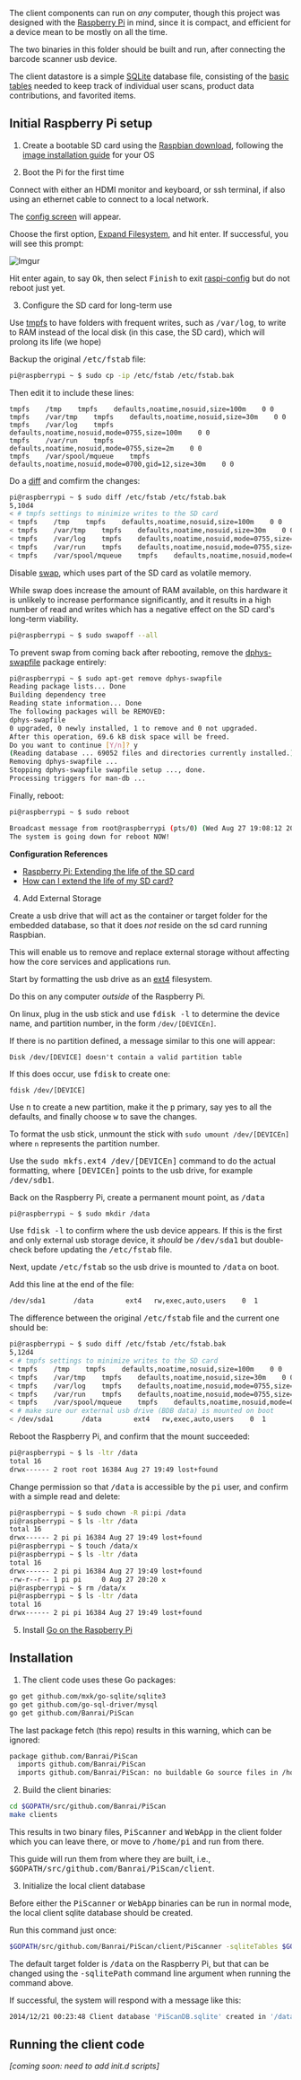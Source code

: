 The client components can run on *any* computer, though this project was designed with the [Raspberry Pi](http://www.raspberrypi.org/) in mind, since it is compact, and efficient for a device mean to be mostly on all the time.

The two binaries in this folder should be built and run, after connecting the barcode scanner usb device.

The client datastore is a simple [SQLite](http://sqlite.org/) database file, consisting of the [basic tables](database) needed to keep track of individual user scans, product data contributions, and favorited items.

## Initial Raspberry Pi setup

1. Create a bootable SD card using the [Raspbian download](http://www.raspberrypi.org/downloads/), following the [image installation guide](http://www.raspberrypi.org/documentation/installation/installing-images/README.md) for your OS

2. Boot the Pi for the first time

  Connect with either an HDMI monitor and keyboard, or ssh terminal, if also using an ethernet cable to connect to a local network.

  The [config screen](http://www.raspberrypi.org/documentation/configuration/raspi-config.md) will appear. 

  Choose the first option, [Expand Filesystem](http://www.raspberrypi.org/documentation/configuration/raspi-config.md#expand-filesystem), and hit enter. If successful, you will see this prompt:

  ![Imgur](http://i.imgur.com/GORxuPk.jpg "Expand File Reboot")
	
  Hit enter again, to say <tt>Ok</tt>, then select <tt>Finish</tt> to exit [raspi-config](http://www.raspberrypi.org/documentation/configuration/raspi-config.md) but do not reboot just yet.

3. Configure the SD card for long-term use 

  Use [tmpfs](https://en.wikipedia.org/wiki/Tmpfs) to have folders with frequent writes, such as <tt>/var/log</tt>, to write to RAM instead of the local disk (in this case, the SD card), which will prolong its life (we hope)

  Backup the original <tt>/etc/fstab</tt> file:
	
  ```sh
pi@raspberrypi ~ $ sudo cp -ip /etc/fstab /etc/fstab.bak
  ```
      
  Then edit it to include these lines:
	
  ```
tmpfs    /tmp    tmpfs    defaults,noatime,nosuid,size=100m    0 0
tmpfs    /var/tmp    tmpfs    defaults,noatime,nosuid,size=30m    0 0
tmpfs    /var/log    tmpfs    defaults,noatime,nosuid,mode=0755,size=100m    0 0
tmpfs    /var/run    tmpfs    defaults,noatime,nosuid,mode=0755,size=2m    0 0
tmpfs    /var/spool/mqueue    tmpfs    defaults,noatime,nosuid,mode=0700,gid=12,size=30m    0 0
  ```
     
  Do a [diff](http://linux.die.net/man/1/diff) and comfirm the changes:
	
  ```sh
pi@raspberrypi ~ $ sudo diff /etc/fstab /etc/fstab.bak
5,10d4
< # tmpfs settings to minimize writes to the SD card
< tmpfs    /tmp    tmpfs    defaults,noatime,nosuid,size=100m    0 0
< tmpfs    /var/tmp    tmpfs    defaults,noatime,nosuid,size=30m    0 0
< tmpfs    /var/log    tmpfs    defaults,noatime,nosuid,mode=0755,size=100m    0 0
< tmpfs    /var/run    tmpfs    defaults,noatime,nosuid,mode=0755,size=2m    0 0
< tmpfs    /var/spool/mqueue    tmpfs    defaults,noatime,nosuid,mode=0700,gid=12,size=30m    0 0
  ```

  Disable [swap](https://en.wikipedia.org/wiki/Linux_swap#LINUX), which uses part of the SD card as volatile memory.

  While swap does increase the amount of RAM available, on this hardware it is unlikely to increase performance significantly, and it results in a high number of read and writes which has a negative effect on the SD card's long-term viability.

  ```sh
pi@raspberrypi ~ $ sudo swapoff --all
  ```

  To prevent swap from coming back after rebooting, remove the [dphys-swapfile](http://neil.franklin.ch/Projects/dphys-swapfile/) package entirely:
	
  ```sh
pi@raspberrypi ~ $ sudo apt-get remove dphys-swapfile
Reading package lists... Done
Building dependency tree       
Reading state information... Done
The following packages will be REMOVED:
  dphys-swapfile
0 upgraded, 0 newly installed, 1 to remove and 0 not upgraded.
After this operation, 69.6 kB disk space will be freed.
Do you want to continue [Y/n]? y
(Reading database ... 69052 files and directories currently installed.)
Removing dphys-swapfile ...
Stopping dphys-swapfile swapfile setup ..., done.
Processing triggers for man-db ...
  ```

  Finally, reboot:

  ```sh
pi@raspberrypi ~ $ sudo reboot
  ```

  ```sh
Broadcast message from root@raspberrypi (pts/0) (Wed Aug 27 19:08:12 2014):
The system is going down for reboot NOW!
  ```

  **Configuration References**
  * [Raspberry Pi: Extending the life of the SD card](http://www.zdnet.com/raspberry-pi-extending-the-life-of-the-sd-card-7000025556/)
  * [How can I extend the life of my SD card?](http://raspberrypi.stackexchange.com/a/186)

4. Add External Storage

  Create a usb drive that will act as the container or target folder for the embedded database, so that it does *not* reside on the sd card running Raspbian.

  This will enable us to remove and replace external storage without affecting how the core services and applications run.

  Start by formatting the usb drive as an [ext4](https://en.wikipedia.org/wiki/Ext4) filesystem.

  Do this on any computer *outside* of the Raspberry Pi.

  On linux, plug in the usb stick and use <tt>fdisk -l</tt> to determine the device name, and partition number, in the form `/dev/[DEVICEn]`.

  If there is no partition defined, a message similar to this one will appear:

  ```
Disk /dev/[DEVICE] doesn't contain a valid partition table
```

  If this does occur, use <tt>fdisk</tt> to create one:

  ```
fdisk /dev/[DEVICE]
```

  Use <tt>n</tt> to create a new partition, make it the <tt>p</tt> primary, say yes to all the defaults, and finally choose <tt>w</tt> to save the changes.

  To format the usb stick, unmount the stick with `sudo umount /dev/[DEVICEn]` where `n` represents the partition number.

  Use the <tt>sudo mkfs.ext4 /dev/[DEVICEn]</tt> command to do the actual formatting, where <tt>[DEVICEn]</tt> points to the usb drive, for example <tt>/dev/sdb1</tt>.

  Back on the Raspberry Pi, create a permanent mount point, as <tt>/data</tt>

  ```sh
pi@raspberrypi ~ $ sudo mkdir /data
  ```

  Use <tt>fdisk -l</tt> to confirm where the usb device appears. If this is the first and only external usb storage device, it *should* be <tt>/dev/sda1</tt> but double-check before updating the <tt>/etc/fstab</tt> file.

  Next, update <tt>/etc/fstab</tt> so the usb drive is mounted to <tt>/data</tt> on boot.

  Add this line at the end of the file:

  ```sh
/dev/sda1       /data        ext4   rw,exec,auto,users    0  1
  ```

  The difference between the original <tt>/etc/fstab</tt> file and the current one should be:

  ```sh
pi@raspberrypi ~ $ sudo diff /etc/fstab /etc/fstab.bak
5,12d4
< # tmpfs settings to minimize writes to the SD card
< tmpfs    /tmp    tmpfs    defaults,noatime,nosuid,size=100m    0 0
< tmpfs    /var/tmp    tmpfs    defaults,noatime,nosuid,size=30m    0 0
< tmpfs    /var/log    tmpfs    defaults,noatime,nosuid,mode=0755,size=100m    0 0
< tmpfs    /var/run    tmpfs    defaults,noatime,nosuid,mode=0755,size=2m    0 0
< tmpfs    /var/spool/mqueue    tmpfs    defaults,noatime,nosuid,mode=0700,gid=12,size=30m    0 0
< # make sure our external usb drive (BDB data) is mounted on boot
< /dev/sda1       /data        ext4   rw,exec,auto,users    0  1
  ```

  Reboot the Raspberry Pi, and confirm that the mount succeeded:

  ```sh
pi@raspberrypi ~ $ ls -ltr /data
total 16
drwx------ 2 root root 16384 Aug 27 19:49 lost+found
  ```

  Change permission so that <tt>/data</tt> is accessible by the <tt>pi</tt> user, and confirm with a simple read and delete:

  ```sh
pi@raspberrypi ~ $ sudo chown -R pi:pi /data
pi@raspberrypi ~ $ ls -ltr /data
total 16
drwx------ 2 pi pi 16384 Aug 27 19:49 lost+found
pi@raspberrypi ~ $ touch /data/x
pi@raspberrypi ~ $ ls -ltr /data
total 16
drwx------ 2 pi pi 16384 Aug 27 19:49 lost+found
-rw-r--r-- 1 pi pi     0 Aug 27 20:20 x
pi@raspberrypi ~ $ rm /data/x
pi@raspberrypi ~ $ ls -ltr /data
total 16
drwx------ 2 pi pi 16384 Aug 27 19:49 lost+found
  ```
		
5. Install [Go on the Raspberry Pi](http://dave.cheney.net/2012/09/25/installing-go-on-the-raspberry-pi)

## Installation

1. The client code uses these Go packages:

  ```sh
go get github.com/mxk/go-sqlite/sqlite3
go get github.com/go-sql-driver/mysql
go get github.com/Banrai/PiScan
  ```

  The last package fetch (this repo) results in this warning, which can be ignored:

  ```sh
package github.com/Banrai/PiScan
	imports github.com/Banrai/PiScan
	imports github.com/Banrai/PiScan: no buildable Go source files in /home/pi/go-workspace/src/github.com/Banrai/PiScan
  ```

2. Build the client binaries:

  ```sh
cd $GOPATH/src/github.com/Banrai/PiScan
make clients
   ```

  This results in two binary files, <tt>PiScanner</tt> and <tt>WebApp</tt> in the client folder which you can leave there, or move to <tt>/home/pi</tt> and run from there.

  This guide will run them from where they are built, i.e., <tt>$GOPATH/src/github.com/Banrai/PiScan/client</tt>.

3. Initialize the local client database

  Before either the <tt>PiScanner</tt> or <tt>WebApp</tt> binaries can be run in normal mode, the local client sqlite database should be created.

  Run this command just once:

  ```sh
$GOPATH/src/github.com/Banrai/PiScan/client/PiScanner -sqliteTables $GOPATH/src/github.com/Banrai/PiScan/client/database
  ```

  The default target folder is <tt>/data</tt> on the Raspberry Pi, but that can be changed using the <tt>-sqlitePath</tt> command line argument when running the command above.

  If successful, the system will respond with a message like this:

  ```sh
2014/12/21 00:23:48 Client database 'PiScanDB.sqlite' created in '/data'
  ```

## Running the client code

  *[coming soon: need to add init.d scripts]*